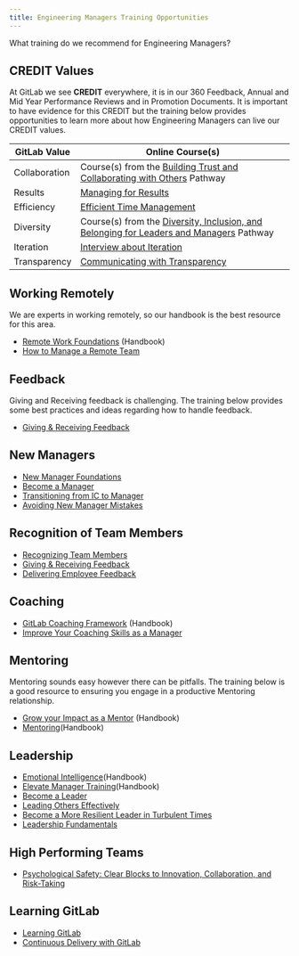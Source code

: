 ```yaml
---
title: Engineering Managers Training Opportunities
---
```


What training do we recommend for Engineering Managers?

## CREDIT Values

At GitLab we see **CREDIT** everywhere, it is in our 360 Feedback, Annual and Mid Year Performance Reviews and in Promotion Documents.
It is important to have evidence for this CREDIT but the training below provides opportunities to learn more about how
Engineering Managers can live our CREDIT values.

| GitLab Value| Online Course(s)  |
|----------|------------------|
| Collaboration  | Course(s) from the [Building Trust and Collaborating with Others](https://www.linkedin.com/learning/paths/building-trust-and-collaborating-with-others-2) Pathway|
| Results| [Managing for Results](https://www.linkedin.com/learning/managing-for-results-4) |
| Efficiency  | [Efficient Time Management](https://www.linkedin.com/learning/efficient-time-management) |
| Diversity  | Course(s) from the [Diversity, Inclusion, and Belonging for Leaders and Managers](https://www.linkedin.com/learning/paths/diversity-equity-inclusion-and-belonging-for-leaders-and-managers) Pathway |
| Iteration   | [Interview about Iteration](https://youtu.be/tPTweQlBS54) |
| Transparency  | [Communicating with Transparency](https://www.linkedin.com/learning/communicating-with-transparency) |

## Working Remotely

We are experts in working remotely, so our handbook is the best resource for this area.

- [Remote Work Foundations](/handbook/company/culture/all-remote/remote-certification) (Handbook)
- [How to Manage a Remote Team](https://www.coursera.org/learn/remote-team-management)

## Feedback

Giving and Receiving feedback is challenging. The training below provides some best practices and ideas regarding
how to handle feedback.

- [Giving & Receiving Feedback](https://www.linkedin.com/learning/giving-and-receiving-feedback-18926015)

## New Managers

- [New Manager Foundations](https://www.linkedin.com/learning/new-manager-foundations-21965262)
- [Become a Manager](https://www.linkedin.com/learning/paths/develop-your-skills-as-a-new-manager)
- [Transitioning from IC to Manager](https://www.linkedin.com/learning/making-the-move-from-individual-contributor-to-manager)
- [Avoiding New Manager Mistakes](https://www.linkedin.com/learning/avoiding-new-manager-mistakes)

## Recognition of Team Members

- [Recognizing Team Members](https://www.linkedin.com/learning/recognizing-and-rewarding-your-workers)
- [Giving & Receiving Feedback](https://www.linkedin.com/learning/giving-and-receiving-feedback-18926015)
- [Delivering Employee Feedback](https://www.linkedin.com/learning/delivering-employee-feedback-5)

## Coaching

- [GitLab Coaching Framework](/handbook/leadership/coaching/) (Handbook)
- [Improve Your Coaching Skills as a Manager](https://www.linkedin.com/learning/paths/develop-your-coaching-skills-as-a-leader-or-manager)

## Mentoring

Mentoring sounds easy however there can be pitfalls.
The training below is a good resource to ensuring you engage in a productive Mentoring relationship.

- [Grow your Impact as a Mentor](https://www.linkedin.com/learning/paths/build-the-skills-to-mentor-and-sponsor-employees) (Handbook)
- [Mentoring](https://www.linkedin.com/learning/paths/build-the-skills-to-mentor-and-sponsor-employees)(Handbook)

## Leadership

- [Emotional Intelligence](/handbook/leadership/emotional-intelligence/)(Handbook)
- [Elevate Manager Training](/handbook/people-group/learning-and-development/elevate-programs/)(Handbook)
- [Become a Leader](https://www.linkedin.com/learning/paths/develop-your-skills-as-a-new-or-emerging-people-leader)
- [Leading Others Effectively](https://www.linkedin.com/learning/paths/master-your-leadership-effectiveness-skills)
- [Become a More Resilient Leader in Turbulent Times](https://pll.harvard.edu/course/resilient-leadership)
- [Leadership Fundamentals](https://www.linkedin.com/learning/leadership-tips-tactics-and-advice/leaving-an-impact)

## High Performing Teams

- [Psychological Safety: Clear Blocks to Innovation, Collaboration, and Risk-Taking](https://www.linkedin.com/learning/psychological-safety-clear-blocks-to-innovation-collaboration-and-risk-taking/psychological-safety-create-openness-as-a-leader)

## Learning GitLab

- [Learning GitLab](https://www.linkedin.com/learning/learning-gitlab-14539757)
- [Continuous Delivery with GitLab](https://www.linkedin.com/learning/continuous-integration-and-continuous-delivery-with-gitlab)
